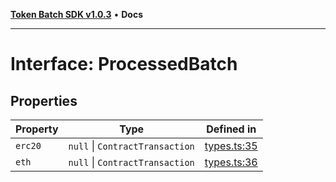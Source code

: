 [**Token Batch SDK v1.0.3**](../index.md) • **Docs**

***

# Interface: ProcessedBatch

## Properties

| Property | Type | Defined in |
| ------ | ------ | ------ |
| `erc20` | `null` \| `ContractTransaction` | [types.ts:35](https://github.com/aditya172926/token_batch_sdk/blob/56726a79cc25b23d56d020ebc05b9e52e0c44b4b/src/types.ts#L35) |
| `eth` | `null` \| `ContractTransaction` | [types.ts:36](https://github.com/aditya172926/token_batch_sdk/blob/56726a79cc25b23d56d020ebc05b9e52e0c44b4b/src/types.ts#L36) |
